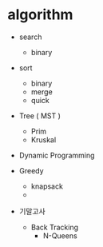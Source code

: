 # algorithm

- search
  - binary

- sort
  - binary
  - merge
  - quick
  
- Tree ( MST )
  - Prim
  - Kruskal
 
- Dynamic Programming
 
- Greedy
  - knapsack
  - 

- 기말고사
  - Back Tracking
    - N-Queens
